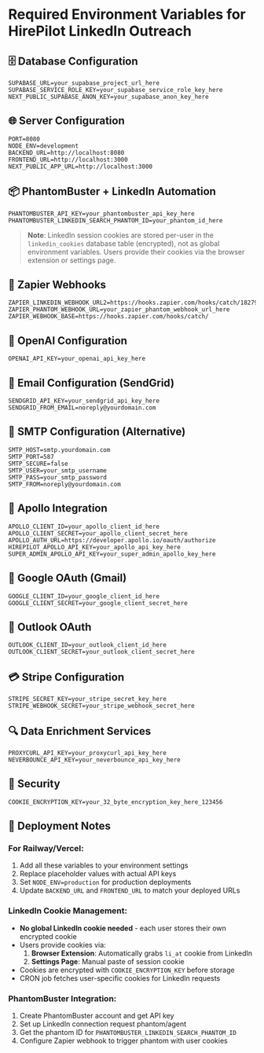 # Required Environment Variables for HirePilot LinkedIn Outreach

## 🗄️ Database Configuration
```
SUPABASE_URL=your_supabase_project_url_here
SUPABASE_SERVICE_ROLE_KEY=your_supabase_service_role_key_here
NEXT_PUBLIC_SUPABASE_ANON_KEY=your_supabase_anon_key_here
```

## 🌐 Server Configuration
```
PORT=8080
NODE_ENV=development
BACKEND_URL=http://localhost:8080
FRONTEND_URL=http://localhost:3000
NEXT_PUBLIC_APP_URL=http://localhost:3000
```

## 📦 PhantomBuster + LinkedIn Automation
```
PHANTOMBUSTER_API_KEY=your_phantombuster_api_key_here
PHANTOMBUSTER_LINKEDIN_SEARCH_PHANTOM_ID=your_phantom_id_here
```
> **Note**: LinkedIn session cookies are stored per-user in the `linkedin_cookies` database table (encrypted), not as global environment variables. Users provide their cookies via the browser extension or settings page.

## 🔁 Zapier Webhooks
```
ZAPIER_LINKEDIN_WEBHOOK_URL2=https://hooks.zapier.com/hooks/catch/18279230/u2qdg1l/
ZAPIER_PHANTOM_WEBHOOK_URL=your_zapier_phantom_webhook_url_here
ZAPIER_WEBHOOK_BASE=https://hooks.zapier.com/hooks/catch/
```

## 🤖 OpenAI Configuration
```
OPENAI_API_KEY=your_openai_api_key_here
```

## 📧 Email Configuration (SendGrid)
```
SENDGRID_API_KEY=your_sendgrid_api_key_here
SENDGRID_FROM_EMAIL=noreply@yourdomain.com
```

## 📧 SMTP Configuration (Alternative)
```
SMTP_HOST=smtp.yourdomain.com
SMTP_PORT=587
SMTP_SECURE=false
SMTP_USER=your_smtp_username
SMTP_PASS=your_smtp_password
SMTP_FROM=noreply@yourdomain.com
```

## 🚀 Apollo Integration
```
APOLLO_CLIENT_ID=your_apollo_client_id_here
APOLLO_CLIENT_SECRET=your_apollo_client_secret_here
APOLLO_AUTH_URL=https://developer.apollo.io/oauth/authorize
HIREPILOT_APOLLO_API_KEY=your_apollo_api_key_here
SUPER_ADMIN_APOLLO_API_KEY=your_super_admin_apollo_key_here
```

## 📧 Google OAuth (Gmail)
```
GOOGLE_CLIENT_ID=your_google_client_id_here
GOOGLE_CLIENT_SECRET=your_google_client_secret_here
```

## 📧 Outlook OAuth
```
OUTLOOK_CLIENT_ID=your_outlook_client_id_here
OUTLOOK_CLIENT_SECRET=your_outlook_client_secret_here
```

## 💳 Stripe Configuration
```
STRIPE_SECRET_KEY=your_stripe_secret_key_here
STRIPE_WEBHOOK_SECRET=your_stripe_webhook_secret_here
```

## 🔍 Data Enrichment Services
```
PROXYCURL_API_KEY=your_proxycurl_api_key_here
NEVERBOUNCE_API_KEY=your_neverbounce_api_key_here
```

## 🔐 Security
```
COOKIE_ENCRYPTION_KEY=your_32_byte_encryption_key_here_123456
```

## 🚀 Deployment Notes

### For Railway/Vercel:
1. Add all these variables to your environment settings
2. Replace placeholder values with actual API keys
3. Set `NODE_ENV=production` for production deployments
4. Update `BACKEND_URL` and `FRONTEND_URL` to match your deployed URLs

### LinkedIn Cookie Management:
- **No global LinkedIn cookie needed** - each user stores their own encrypted cookie
- Users provide cookies via:
  1. **Browser Extension**: Automatically grabs `li_at` cookie from LinkedIn
  2. **Settings Page**: Manual paste of session cookie
- Cookies are encrypted with `COOKIE_ENCRYPTION_KEY` before storage
- CRON job fetches user-specific cookies for LinkedIn requests

### PhantomBuster Integration:
1. Create PhantomBuster account and get API key
2. Set up LinkedIn connection request phantom/agent
3. Get the phantom ID for `PHANTOMBUSTER_LINKEDIN_SEARCH_PHANTOM_ID`
4. Configure Zapier webhook to trigger phantom with user cookies 